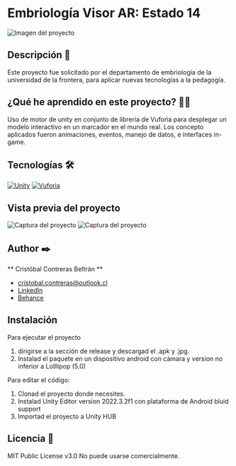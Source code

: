 # Embriología Visor AR: Estado 14
![Imagen del proyecto](./readme/imgP.jpg)

## Descripción 📑

Este proyecto fue solicitado por el departamento de embriología de la universidad de la frontera, para aplicar nuevas tecnologías a la pedagogía.

## ¿Qué  he aprendido en este proyecto? 🙇🏻

Uso de motor de unity en conjunto de librería de Vuforia para desplegar un modelo interactivo en un marcador en el mundo real.
Los concepto aplicados fueron animaciones, eventos, manejo de datos, e interfaces in-game.

## Tecnologías 🛠

[![Unity](./readme/Unity.png)](https://docs.unity.com/)
[![Vuforia](./readme/Vuforia.png)](https://docs.unity3d.com/es/2018.4/Manual/vuforia-sdk-overview.html)

## Vista previa del proyecto

![Captura del proyecto](./readme/muestra1.jpg)
![Captura del proyecto](./readme/muestra2.jpg)

## Author ✒️
** Cristóbal Contreras Beltrán **

* [cristobal.contreras@outlook.cl](cristobal.contreras@outlook.cl)
* [LinkedIn](https://www.linkedin.com/in/cristobal-contreras-beltran/)
* [Behance](https://www.behance.net/AsCraftC)

## Instalación
Para ejecutar el proyecto
1. dirigirse a la sección de release y descargad el .apk y .jpg.
2. Instalad el paquete en un dispositivo android con cámara y version no inferior a Lolllipop (5.0)

Para editar el código:
1. Clonad el proyecto donde necesites.
2. Instalad Unity Editor version 2022.3.2f1 con plataforma de Android bluid support
3. Importad el proyecto a Unity HUB

## Licencia 📄
MIT Public License v3.0
No puede usarse comercialmente.
